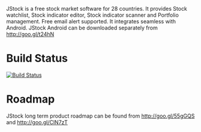 JStock is a free stock market software for 28 countries. It provides Stock watchlist, Stock indicator editor, Stock indicator scanner and Portfolio management. Free email alert supported. It integrates seamless with Android. JStock Android can be downloaded separately from http://goo.gl/t24hN

# Build Status
[![Build Status](https://travis-ci.org/javabrett/jstock.svg?branch=buildable)](https://travis-ci.org/javabrett/jstock)

# Roadmap
JStock long term product roadmap can be found from http://goo.gl/55gGQS and http://goo.gl/ClN7zT
